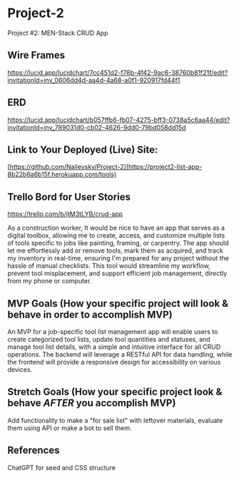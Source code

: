 # Project-2
Project #2: MEN-Stack CRUD App
## Wire Frames
https://lucid.app/lucidchart/7cc451d2-f78b-4f42-9ac6-38760b81f21f/edit?invitationId=inv_0606dd4d-aa4d-4a68-a0f1-920917fd44f1

## ERD
https://lucid.app/lucidchart/b057ffb6-fb07-4275-bff3-0738a5c6aa44/edit?invitationId=inv_789031d0-cb02-4626-9dd0-79bd058dd15d

## Link to Your Deployed (Live) Site:
[https://github.com/Nailevsky/Project-2](https://project2-list-app-8b22b6a6b15f.herokuapp.com/tools)


## Trello Bord for User Stories
https://trello.com/b/jtM3tLYB/crud-app

As a construction worker, It would be nice to have an app that serves as a digital toolbox, allowing me to create, access, and customize multiple lists of tools specific to jobs like painting, framing, or carpentry. The app should let me effortlessly add or remove tools, mark them as acquired, and track my inventory in real-time, ensuring I'm prepared for any project without the hassle of manual checklists. This tool would streamline my workflow, prevent tool misplacement, and support efficient job management, directly from my phone or computer.

## MVP Goals (How your specific project will look & behave in order to accomplish MVP)
An MVP for a job-specific tool list management app will enable users to create categorized tool lists, update tool quantities and statuses, and manage tool list details, with a simple and intuitive interface for all CRUD operations. The backend will leverage a RESTful API for data handling, while the frontend will provide a responsive design for accessibility on various devices.

## Stretch Goals (How your specific project look & behave *AFTER* you accomplish MVP)
Add functionality to make a "for sale list" with leftover materials, evaluate them using API or make a bot to sell them.

## References
ChatGPT for seed and CSS structure

